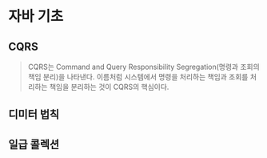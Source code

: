 # 자바 기초
## CQRS
> CQRS는 Command and Query Responsibility Segregation(명령과 조회의 책임 분리)을 나타낸다. 이름처럼 시스템에서 명령을 처리하는 책임과 조회를 처리하는 책임을 분리하는 것이 CQRS의 핵심이다.

## 디미터 법칙
## 일급 콜렉션